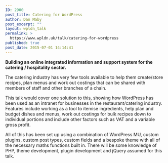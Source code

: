 ```yaml
---
ID: 2900
post_title: Catering for WordPress
author: Dan Maby
post_excerpt: ""
layout: wpldn_talk
permalink: >
  https://www.wpldn.uk/talk/catering-for-wordpress
published: true
post_date: 2015-07-01 14:14:41
---
```

<b>Building an online integrated information and support system for the catering / hospitality sector.</b>

The catering industry has very few tools available to help them create/store recipes, plan menus and work out costings that can be shared with members of staff and other branches of a chain.

This talk would cover one solution to this, showing how WordPress has been used as an intranet for businesses in the restaurant/catering industry. Features include working as a tool to itemise ingredients, help plan and budget dishes and menus, work out costings for bulk recipes down to individual portions and include other factors such as VAT and a variable gross profit.

All of this has been set up using a combination of WordPress MU, custom plugins, custom post types, custom fields and a bespoke theme with all of the necessary maths functions built in. There will be some knowledge of PHP, theme development, plugin development and jQuery assumed for this talk.